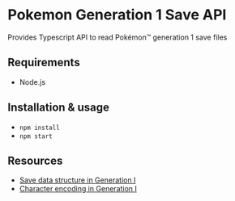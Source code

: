 # Pokemon Generation 1 Save API
Provides Typescript API to read Pokémon™ generation 1 save files

## Requirements
* Node.js

## Installation & usage
* `npm install`
* `npm start`

## Resources
* [Save data structure in Generation I](https://bulbapedia.bulbagarden.net/wiki/Save_data_structure_in_Generation_I)
* [Character encoding in Generation I](https://bulbapedia.bulbagarden.net/wiki/Character_encoding_in_Generation_I)